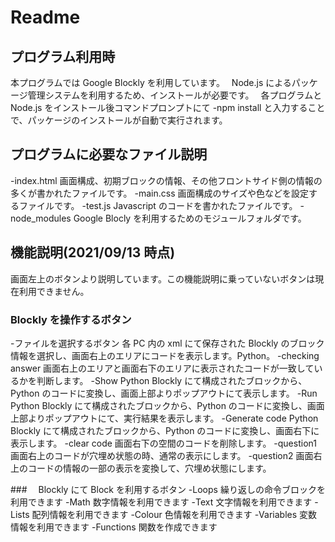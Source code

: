 # Readme

## プログラム利用時

本プログラムでは Google Blockly を利用しています。　
Node.js によるパッケージ管理システムを利用するため、インストールが必要です。　
各プログラムと Node.js をインストール後コマンドプロンプトにて
-npm install
と入力することで、パッケージのインストールが自動で実行されます。

## プログラムに必要なファイル説明

-index.html
画面構成、初期ブロックの情報、その他フロントサイド側の情報の多くが書かれたファイルです。
-main.css
画面構成のサイズや色などを設定するファイルです。
-test.js
Javascript のコードを書かれたファイルです。
-node_modules
Google Blocly を利用するためのモジュールフォルダです。

## 機能説明(2021/09/13 時点)

画面左上のボタンより説明しています。この機能説明に乗っていないボタンは現在利用できません。

### Blockly を操作するボタン

-ファイルを選択するボタン
各 PC 内の xml にて保存された Blockly のブロック情報を選択し、画面右上のエリアにコードを表示します。Python。
-checking answer
画面右上のエリアと画面右下のエリアに表示されたコードが一致しているかを判断します。
-Show Python
Blockly にて構成されたブロックから、Python のコードに変換し、画面上部よりポップアウトにて表示します。
-Run Python
Blockly にて構成されたブロックから、Python のコードに変換し、画面上部よりポップアウトにて、実行結果を表示します。
-Generate code Python
Blockly にて構成されたブロックから、Python のコードに変換し、画面右下に表示します。
-clear code
画面右下の空間のコードを削除します。
-question1
画面右上のコードが穴埋め状態の時、通常の表示にします。
-question2
画面右上のコードの情報の一部の表示を変換して、穴埋め状態にします。

###　 Blockly にて Block を利用するボタン
-Loops
繰り返しの命令ブロックを利用できます
-Math
数字情報を利用できます
-Text
文字情報を利用できます
-Lists
配列情報を利用できます
-Colour
色情報を利用できます
-Variables
変数情報を利用できます
-Functions
関数を作成できます
